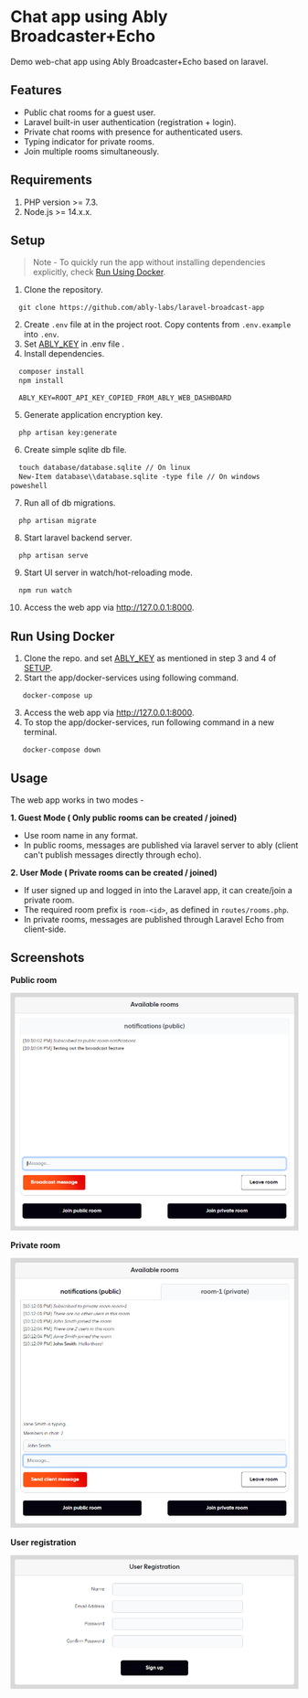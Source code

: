# Chat app using Ably Broadcaster+Echo

Demo web-chat app using Ably Broadcaster+Echo based on laravel.

## Features
* Public chat rooms for a guest user.
* Laravel built-in user authentication (registration + login).
* Private chat rooms with presence for authenticated users.
* Typing indicator for private rooms.
* Join multiple rooms simultaneously.

## Requirements
1. PHP version >= 7.3.
2. Node.js >= 14.x.x.

## Setup
> Note - To quickly run the app without installing dependencies explicitly, check [Run Using Docker](#run-using-docker).

1. Clone the repository.
```
  git clone https://github.com/ably-labs/laravel-broadcast-app
```
2. Create `.env` file at in the project root. Copy contents from `.env.example` into `.env`.
3. Set [ABLY_KEY](https://faqs.ably.com/setting-up-and-managing-api-keys) in .env file .
4. Install dependencies.
```
  composer install
  npm install
```
```
  ABLY_KEY=ROOT_API_KEY_COPIED_FROM_ABLY_WEB_DASHBOARD
```
5. Generate application encryption key.
```
  php artisan key:generate
```
6. Create simple sqlite db file.
```
  touch database/database.sqlite // On linux
  New-Item database\\database.sqlite -type file // On windows poweshell
```
7. Run all of db migrations.
```
  php artisan migrate
```
8. Start laravel backend server.
```
  php artisan serve 
```
9. Start UI server in watch/hot-reloading mode.
```
  npm run watch
```
10. Access the web app via http://127.0.0.1:8000.

## Run Using Docker

1. Clone the repo. and set [ABLY_KEY](https://faqs.ably.com/setting-up-and-managing-api-keys) as mentioned in step 3 and 4 of [SETUP](#setup).
2. Start the app/docker-services using following command.
```
   docker-compose up
```
3. Access the web app via http://127.0.0.1:8000.
4. To stop the app/docker-services, run following command in a new terminal.
```
   docker-compose down
```

## Usage
The web app works in two modes -

**1. Guest Mode ( Only public rooms can be created / joined)**
- Use room name in any format.
- In public rooms, messages are published via laravel server to ably (client can't publish messages directly through echo).

**2. User Mode ( Private rooms can be created / joined)**
- If user signed up and logged in into the Laravel app, it can create/join a private room.
- The required room prefix is `room-<id>`, as defined in `routes/rooms.php`.
- In private rooms, messages are published through Laravel Echo from client-side. 

## Screenshots

**Public room**

<img src="docs/images/public_room.png" alt="Public room example">

**Private room**

<img src="docs/images/private_room.png" alt="Private room example">

**User registration**

<img src="docs/images/registration.png" alt="User registration example">
